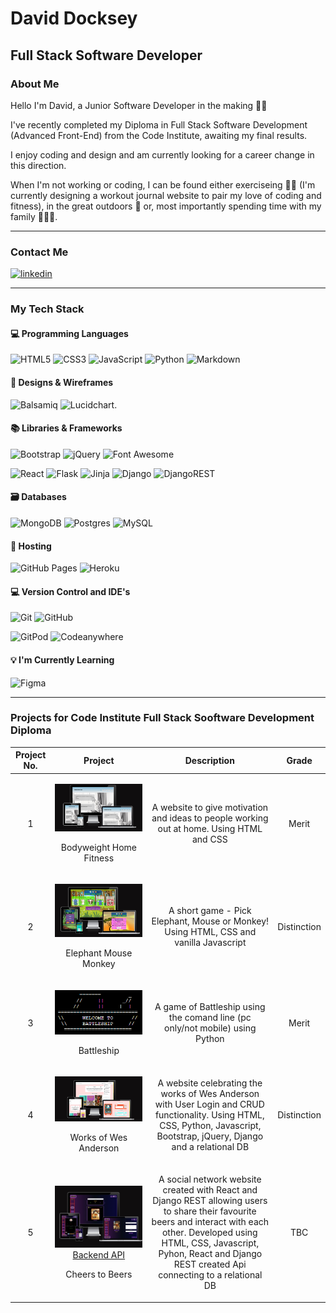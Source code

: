 # David Docksey
## Full Stack Software Developer

### About Me

Hello I'm David, a Junior Software Developer in the making 👋🏻

I've recently completed my Diploma in Full Stack Software Development (Advanced Front-End) from the Code Institute, awaiting my final results.

I enjoy coding and design and am currently looking for a career change in this direction.  

When I'm not working or coding, I can be found either exerciseing 💪🏃 (I'm currently designing a workout journal website to pair my love of coding and fitness), in the great outdoors 🚵 or, most importantly spending time with my family 👨‍👩‍👦.


- - -


### Contact Me

[<img src='https://img.shields.io/badge/LinkedIn-0077B5?style=for-the-badge&logo=linkedin&logoColor=white' alt='linkedin'>](https://www.linkedin.com/in/david-docksey/)


- - -

### My Tech Stack

#### 💻 Programming Languages

![HTML5](https://img.shields.io/badge/HTML5-E34F26?style=for-the-badge&logo=html5&logoColor=white)
![CSS3](https://img.shields.io/badge/CSS3-1572B6?style=for-the-badge&logo=css3&logoColor=white)
![JavaScript](https://img.shields.io/badge/JavaScript-323330?style=for-the-badge&logo=javascript&logoColor=F7DF1E)
![Python](https://img.shields.io/badge/python-3670A0?style=for-the-badge&logo=python&logoColor=ffdd54)
![Markdown](https://img.shields.io/badge/markdown-%23000000.svg?style=for-the-badge&logo=markdown&logoColor=white)


#### 🎨 Designs & Wireframes

![Balsamiq](https://img.shields.io/badge/Balsamiq%20-%23A60000.svg?&style=for-the-badge&logo=Balsamiq&logoColor=FFFFFF)
![Lucidchart](https://img.shields.io/badge/Lucid-orange?style=for-the-badge&logo=lucid).


#### 📚 Libraries & Frameworks

![Bootstrap](https://img.shields.io/badge/Bootstrap-563D7C?style=for-the-badge&logo=bootstrap&logoColor=white)
![jQuery](https://img.shields.io/badge/jQuery-0769AD?style=for-the-badge&logo=jquery&logoColor=white)
![Font Awesome](https://img.shields.io/badge/Font%20Awesome%20-%23339AF0.svg?&style=for-the-badge&logo=Font%20Awesome&logoColor=FFFFFF)

![React](https://img.shields.io/badge/react-%2320232a.svg?style=for-the-badge&logo=react&logoColor=%2361DAFB)
![Flask](https://img.shields.io/badge/flask-%23000.svg?style=for-the-badge&logo=flask&logoColor=white)
![Jinja](https://img.shields.io/badge/Jinja%20-%23000000.svg?&style=for-the-badge&logo=Jinja&logoColor=B41717)
![Django](https://img.shields.io/badge/django-%23092E20.svg?style=for-the-badge&logo=django&logoColor=white)
![DjangoREST](https://img.shields.io/badge/DJANGO-REST-ff1709?style=for-the-badge&logo=django&logoColor=white&color=ff1709&labelColor=gray)


#### 🗃 Databases

![MongoDB](https://img.shields.io/badge/MongoDB-%234ea94b.svg?style=for-the-badge&logo=mongodb&logoColor=white) 
![Postgres](https://img.shields.io/badge/postgres-%23316192.svg?style=for-the-badge&logo=postgresql&logoColor=white)
![MySQL](https://img.shields.io/badge/mysql-%2300f.svg?style=for-the-badge&logo=mysql&logoColor=white)


#### 🏡 Hosting

![GitHub Pages](https://img.shields.io/static/v1?style=for-the-badge&message=GitHub+Pages&color=222222&logo=GitHub+Pages&logoColor=FFFFFF&label=)
![Heroku](https://img.shields.io/badge/heroku-%23430098.svg?style=for-the-badge&logo=heroku&logoColor=white)


#### 💻 Version Control and IDE's 

![Git](https://img.shields.io/badge/GIT-E44C30?style=for-the-badge&logo=git&logoColor=white)
![GitHub](https://img.shields.io/badge/GitHub-100000?style=for-the-badge&logo=github&logoColor=white)

![GitPod](https://img.shields.io/badge/Gitpod-000000?style=for-the-badge&logo=gitpod&logoColor=#FFAE33)
![Codeanywhere](https://img.shields.io/badge/codeanywhere-purple?style=for-the-badge)


#### 💡 I'm Currently Learning

![Figma](https://img.shields.io/badge/figma-%23F24E1E.svg?style=for-the-badge&logo=figma&logoColor=white)


---

### Projects for Code Institute Full Stack Sooftware Development Diploma

| Project No.   | Project | Description | Grade | 
| :-----------: | :-----------: | :-----------: | :-----------: |
| 1 | <p><a href="https://github.com/DavidDock/bodyweight-home-fitness"><img src="https://github.com/DavidDock/bodyweight-home-fitness/blob/main/assets/media/devices.jpg"></a></p><p>Bodyweight Home Fitness</p> | <p> A website to give motivation and ideas to people working out at home. Using HTML and CSS | Merit |
| 2 | <p><a href="https://github.com/DavidDock/ElephantMouseMonkey"><img src="https://github.com/DavidDock/ElephantMouseMonkey/blob/main/assets/media/responsive.png"></a></p><p>Elephant Mouse Monkey</p> | <p> A short game - Pick Elephant, Mouse or Monkey! Using HTML, CSS and vanilla Javascript | Distinction |
| 3 | <p><a href="https://github.com/DavidDock/Battleship"><img src="https://github.com/DavidDock/Battleship/blob/main/assets/media/title.png"></a></p><p>Battleship</p> | <p> A game of Battleship using the comand line (pc only/not mobile) using Python <p> | Merit |
| 4 | <p><a href="https://github.com/DavidDock/works-of-wes-anderson"><img src="https://github.com/DavidDock/works-of-wes-anderson/blob/main/documentation/design/responsive.png"></a></p><p>Works of Wes Anderson</p> | <p> A website celebrating the works of Wes Anderson with User Login and CRUD functionality. Using HTML, CSS, Python, Javascript, Bootstrap, jQuery, Django and a relational DB</p> | Distinction |
| 5 | <p><a href="https://github.com/DavidDock/cheers-to-beers"><img src="https://github.com/DavidDock/cheers-to-beers/blob/main/public/documentaion/images/features/responsive.png"></a><a href="https://github.com/DavidDock/cheers-api">Backend API</a></p><p>Cheers to Beers</p> | <p> A social network website created with React and Django REST allowing users to share their favourite beers and interact with each other. Developed using HTML, CSS, Javascript, Pyhon, React and Django REST created Api connecting to a relational DB </p> | TBC |
